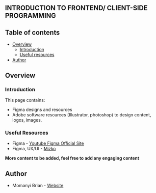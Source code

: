 ## INTRODUCTION TO FRONTEND/ CLIENT-SIDE PROGRAMMING

## Table of contents

- [Overview](#overview)
  - [Introduction](#introduction)
  - [Useful resources](#useful-resources)
- [Author](#author)


## Overview

### Introduction

This page contains:
- Figma designs and resources
- Adobe software resources (Illustrator, photoshop) to design content, logos, images.

### Useful Resources
- Figma - [Youtube Figma Official Site](https://www.youtube.com/@Figma/playlists)
- Figma, UX/UI - [Mizko](https://www.youtube.com/@Mizko/playlists)

**More content to be added, feel free to add any engaging content**

## Author

- Momanyi Brian - [Website](https://momanyi-brian-portfolio.vercel.app)